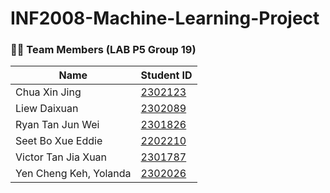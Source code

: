 # INF2008-Machine-Learning-Project

### 🧑‍💻️ Team Members (LAB P5 Group 19)

| Name                   | Student ID                                         |
|------------------------|----------------------------------------------------|
| Chua Xin Jing          | [2302123](mailto:2302123@sit.singaporetech.edu.sg) |
| Liew Daixuan           | [2302089](mailto:2302089@sit.singaporetech.edu.sg) |
| Ryan Tan Jun Wei       | [2301826](mailto:2301826@sit.singaporetech.edu.sg) |
| Seet Bo Xue Eddie      | [2202210](mailto:2202210@sit.singaporetech.edu.sg) |
| Victor Tan Jia Xuan    | [2301787](mailto:2301787@sit.singaporetech.edu.sg) |
| Yen Cheng Keh, Yolanda | [2302026](mailto:2302026@sit.singaporetech.edu.sg) |
